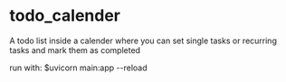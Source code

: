 # todo_calender
A todo list inside a calender where you can set single tasks or recurring tasks and mark them as completed

run with: 
$uvicorn main:app --reload